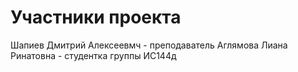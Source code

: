# Участники проекта
Шапиев Дмитрий Алексеевмч - преподаватель
Аглямова Лиана Ринатовна - студентка группы ИС144д
